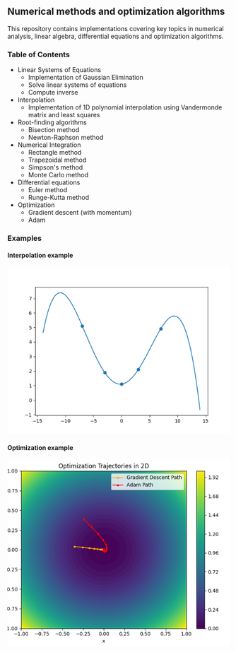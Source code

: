 ## **Numerical methods and optimization algorithms**

This repository contains implementations covering key topics in numerical analysis, linear algebra, differential equations and optimization algorithms.

### Table of Contents

- Linear Systems of Equations
   - Implementation of Gaussian Elimination
   - Solve linear systems of equations
   - Compute inverse
- Interpolation
   - Implementation of 1D polynomial interpolation using Vandermonde matrix and least squares
- Root-finding algorithms
   - Bisection method
   - Newton-Raphson method
- Numerical Integration
   - Rectangle method
   - Trapezoidal method
   - Simpson's method
   - Monte Carlo method
- Differential equations
   - Euler method
   - Runge-Kutta method
- Optimization
   - Gradient descent (with momentum)
   - Adam

### Examples

#### Interpolation example
![](docs/interpolation_figure.png)

#### Optimization example
![](docs/optimization_figure.png)
